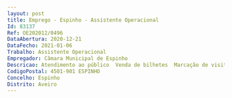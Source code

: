 ```yaml
--- 
layout: post
title: Emprego - Espinho - Assistente Operacional
Id: 83137
Ref: OE202012/0496
DataAbertura: 2020-12-21
DataFecho: 2021-01-06
Trabalho: Assistente Operacional
Empregador: Câmara Municipal de Espinho
Descricao: Atendimento ao público  Venda de bilhetes  Marcação de visitas de estudo e festas de aniversário  Acolhimento receção e acompanhamento de escolas grupos  Apoio a eventos congressos e montagem de exposições  Apoio ao bar no atendimento.
CodigoPostal: 4501-901 ESPINHO
Concelho: Espinho
Distrito: Aveiro
--- 
```

